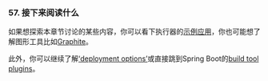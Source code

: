 ### 57. 接下来阅读什么
如果想探索本章节讨论的某些内容，你可以看下执行器的[示例应用](https://github.com/spring-projects/spring-boot/tree/v2.0.0.M5/spring-boot-samples)，你也可能想了解图形工具比如[Graphite](http://graphite.wikidot.com/)。

此外，你可以继续了解[‘deployment options’](https://docs.spring.io/spring-boot/docs/2.0.0.M7/reference/htmlsingle/#deployment)或直接跳到Spring Boot的[build tool plugins](https://docs.spring.io/spring-boot/docs/2.0.0.M7/reference/htmlsingle/#build-tool-plugins)。

